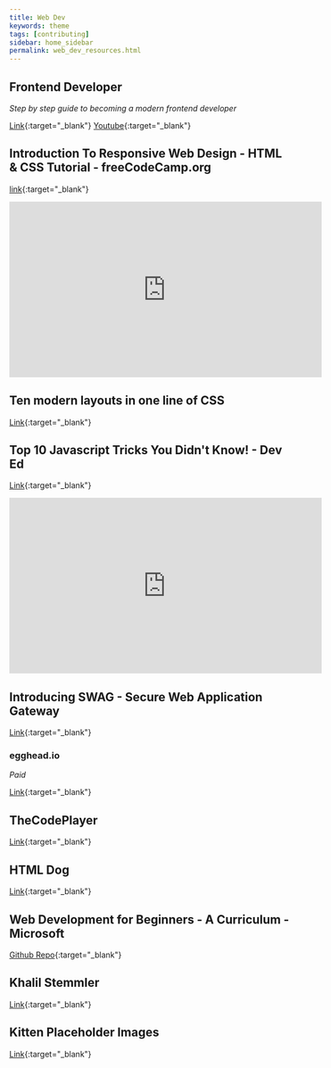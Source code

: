 ```yaml
---
title: Web Dev
keywords: theme
tags: [contributing]
sidebar: home_sidebar
permalink: web_dev_resources.html
---
```


## Frontend Developer
*Step by step guide to becoming a modern frontend developer*

[Link](https://roadmap.sh/frontend){:target="_blank"}
[Youtube](https://www.youtube.com/channel/UCA0H2KIWgWTwpTFjSxp0now){:target="_blank"}

## Introduction To Responsive Web Design - HTML & CSS Tutorial - freeCodeCamp.org
[link](https://www.youtube.com/watch?v=srvUrASNj0s){:target="_blank"}

<iframe width="560" height="315" src="https://www.youtube.com/embed/srvUrASNj0s" frameborder="0" allow="accelerometer; autoplay; clipboard-write; encrypted-media; gyroscope; picture-in-picture" allowfullscreen></iframe>

## Ten modern layouts in one line of CSS
[Link](https://web.dev/one-line-layouts/){:target="_blank"}

## Top 10 Javascript Tricks You Didn't Know! - Dev Ed
[Link](https://www.youtube.com/watch?v=mNJ06S60B9k){:target="_blank"}

<iframe width="560" height="315" src="https://www.youtube.com/embed/mNJ06S60B9k" frameborder="0" allow="accelerometer; autoplay; clipboard-write; encrypted-media; gyroscope; picture-in-picture" allowfullscreen></iframe>

## Introducing SWAG - Secure Web Application Gateway
[Link](https://blog.linuxserver.io/2020/08/21/introducing-swag/){:target="_blank"}

### egghead.io 
*Paid*

[Link](https://egghead.io/){:target="_blank"}

## TheCodePlayer
[Link](https://thecodeplayer.com/){:target="_blank"}

## HTML Dog
[Link](https://htmldog.com/){:target="_blank"}

## Web Development for Beginners - A Curriculum - Microsoft
[Github Repo](https://github.com/microsoft/Web-Dev-For-Beginners){:target="_blank"}

## Khalil Stemmler
[Link](https://khalilstemmler.com/articles/){:target="_blank"}

## Kitten Placeholder Images
[Link](https://placekitten.com/){:target="_blank"}